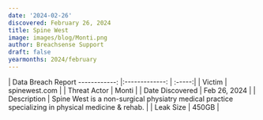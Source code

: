 ```yaml
---
date: '2024-02-26'
discovered: February 26, 2024
title: Spine West
image: images/blog/Monti.png
author: Breachsense Support
draft: false
yearmonths: 2024/february
---
```



| Data Breach Report
------------:     |:-------------:    | :-----:|
| Victim      | spinewest.com      | 
| Threat Actor      | Monti      | 
| Date Discovered      | Feb 26, 2024      | 
| Description      | Spine West is a non-surgical physiatry medical practice specializing in physical medicine & rehab.      | 
| Leak Size      | 450GB      | 

